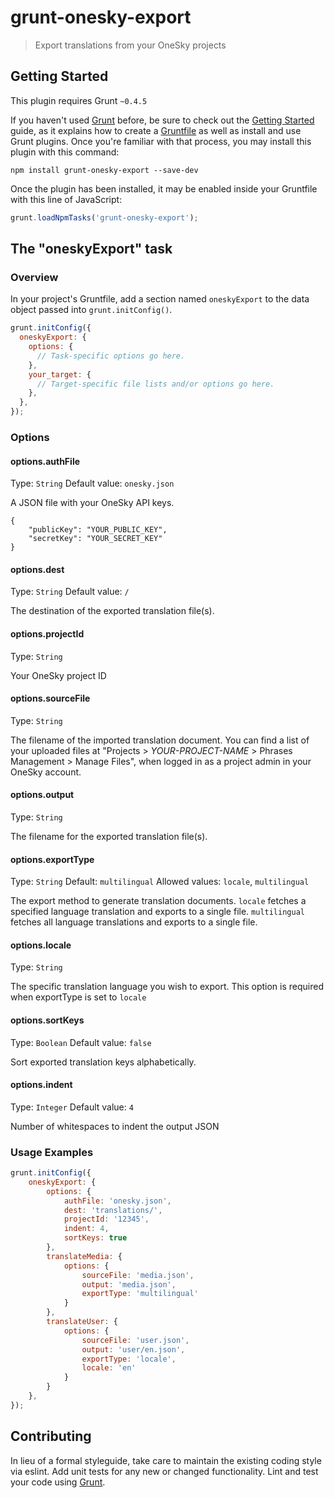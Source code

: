 # grunt-onesky-export

> Export translations from your OneSky projects

## Getting Started
This plugin requires Grunt `~0.4.5`

If you haven't used [Grunt](http://gruntjs.com/) before, be sure to check out the [Getting Started](http://gruntjs.com/getting-started) guide, as it explains how to create a [Gruntfile](http://gruntjs.com/sample-gruntfile) as well as install and use Grunt plugins. Once you're familiar with that process, you may install this plugin with this command:

```shell
npm install grunt-onesky-export --save-dev
```

Once the plugin has been installed, it may be enabled inside your Gruntfile with this line of JavaScript:

```js
grunt.loadNpmTasks('grunt-onesky-export');
```

## The "oneskyExport" task

### Overview
In your project's Gruntfile, add a section named `oneskyExport` to the data object passed into `grunt.initConfig()`.

```js
grunt.initConfig({
  oneskyExport: {
    options: {
      // Task-specific options go here.
    },
    your_target: {
      // Target-specific file lists and/or options go here.
    },
  },
});
```

### Options

#### options.authFile
Type: `String`
Default value: `onesky.json`

A JSON file with your OneSky API keys.
```
{
    "publicKey": "YOUR_PUBLIC_KEY",
    "secretKey": "YOUR_SECRET_KEY"
}
```

#### options.dest
Type: `String`
Default value: `/`

The destination of the exported translation file(s).

#### options.projectId
Type: `String`

Your OneSky project ID

#### options.sourceFile
Type: `String`

The filename of the imported translation document. You can find a list of your uploaded files at "Projects > _YOUR-PROJECT-NAME_ > Phrases Management > Manage Files", when logged in as a project admin in your OneSky account.

#### options.output
Type: `String`

The filename for the exported translation file(s).

#### options.exportType
Type: `String` Default: `multilingual` Allowed values: `locale`, `multilingual`

The export method to generate translation documents.
`locale` fetches a specified language translation and exports to a single file.
`multilingual` fetches all language translations and exports to a single file.

#### options.locale
Type: `String`

The specific translation language you wish to export. This option is required when exportType is set to `locale` 

#### options.sortKeys
Type: `Boolean`
Default value: `false`

Sort exported translation keys alphabetically.

#### options.indent
Type: `Integer`
Default value: `4`

Number of whitespaces to indent the output JSON

### Usage Examples

```js
grunt.initConfig({
    oneskyExport: {
        options: {
            authFile: 'onesky.json',
            dest: 'translations/',
            projectId: '12345',
            indent: 4,
            sortKeys: true
        },
        translateMedia: {
            options: {
                sourceFile: 'media.json',
                output: 'media.json',
                exportType: 'multilingual'
            }
        },
        translateUser: {
            options: {                
                sourceFile: 'user.json',
                output: 'user/en.json',
                exportType: 'locale',
                locale: 'en'
            }
        }
    },
});
```

## Contributing
In lieu of a formal styleguide, take care to maintain the existing coding style via eslint. Add unit tests for any new or changed functionality. Lint and test your code using [Grunt](http://gruntjs.com/).